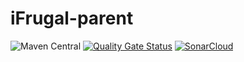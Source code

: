 # iFrugal-parent 


![Maven Central](https://img.shields.io/maven-central/v/com.github.ifrugal/ifrugal-parent?style=for-the-badge)
[![Quality Gate Status](https://sonarcloud.io/api/project_badges/measure?project=iFrugal_iFrugal-parent&metric=alert_status)](https://sonarcloud.io/summary/new_code?id=iFrugal_iFrugal-parent)
[![SonarCloud](https://sonarcloud.io/images/project_badges/sonarcloud-white.svg)](https://sonarcloud.io/summary/new_code?id=iFrugal_iFrugal-parent)